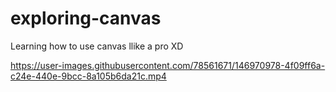 # exploring-canvas
Learning how to use canvas llike a pro XD

https://user-images.githubusercontent.com/78561671/146970978-4f09ff6a-c24e-440e-9bcc-8a105b6da21c.mp4
